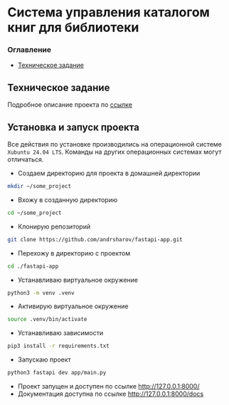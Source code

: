 # Система управления каталогом книг для библиотеки

### Оглавление

* [Техническое задание](#Техническое-задание)

## Техническое задание

Подробное описание проекта по [ссылке](doc/technical-task.pdf)

## Установка и запуск проекта

Все действия по установке производились на операционной системе `Xubuntu 24.04 LTS`.
Команды на других операционных системах могут отличаться.

* Создаем директорию для проекта в домашней директории
```bash
mkdir ~/some_project
```
* Вхожу в созданную директорию 
```bash
cd ~/some_project
```
* Клонирую репозиторий
```bash
git clone https://github.com/andrsharov/fastapi-app.git
```
* Перехожу в директорию с проектом 
```bash
cd ./fastapi-app
```
* Устанавливаю виртуальное окружение
```bash
python3 -m venv .venv
```
* Активирую виртуальное окружение
```bash
source .venv/bin/activate
```
* Устанавливаю зависимости
```bash
pip3 install -r requirements.txt
```
* Запускаю проект
```bash
python3 fastapi dev app/main.py 
```
* Проект запущен и доступен по ссылке http://127.0.0.1:8000/
* Документация доступна по ссылке http://127.0.0.1:8000/docs

